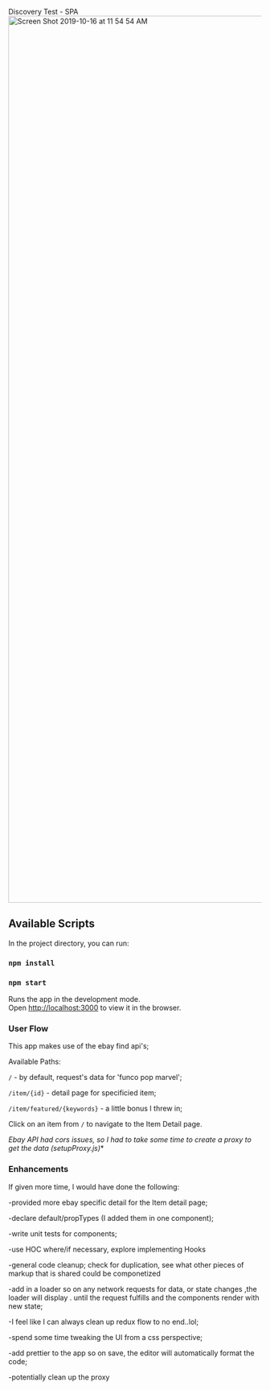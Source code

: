 Discovery Test - SPA
<img width="1762" alt="Screen Shot 2019-10-16 at 11 54 54 AM" src="https://user-images.githubusercontent.com/3936775/66936584-f65b5d00-f00b-11e9-9e6d-f7bd516ec9bc.png">

## Available Scripts

In the project directory, you can run:
### `npm install`
### `npm start`

Runs the app in the development mode.<br />
Open [http://localhost:3000](http://localhost:3000) to view it in the browser.


### User Flow
This app makes use of the ebay find api's;

Available Paths: 

`/`    -  by default, request's data for 'funco pop marvel';

`/item/{id}` - detail page for specificied item;

`/item/featured/{keywords}` - a little bonus I threw in;

Click on an item from `/` to navigate to the Item Detail page. 

*Ebay API had cors issues, so I had to take some time to create a proxy to get the data (setupProxy.js)**

### Enhancements
If given more time, I would have done the following: 

-provided more ebay specific detail for the Item detail page;

-declare default/propTypes (I added them in one  component);

-write unit tests for components;

-use HOC where/if necessary, explore implementing Hooks

-general code cleanup; check for duplication, see what other pieces of markup that is shared could be componetized

-add in a loader so on any network requests for data, or state changes ,the loader will display . until the request fulfills and the components render with new state;

-I feel like I can always clean up redux flow to no end..lol;

-spend some time tweaking the UI from a css perspective;

-add prettier to the app so on save, the editor will automatically format the code;

-potentially clean up the proxy




